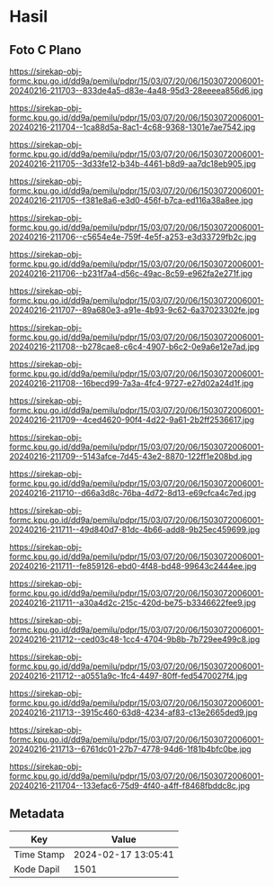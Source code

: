 # Hasil

## Foto C Plano

https://sirekap-obj-formc.kpu.go.id/dd9a/pemilu/pdpr/15/03/07/20/06/1503072006001-20240216-211703--833de4a5-d83e-4a48-95d3-28eeeea856d6.jpg

https://sirekap-obj-formc.kpu.go.id/dd9a/pemilu/pdpr/15/03/07/20/06/1503072006001-20240216-211704--1ca88d5a-8ac1-4c68-9368-1301e7ae7542.jpg

https://sirekap-obj-formc.kpu.go.id/dd9a/pemilu/pdpr/15/03/07/20/06/1503072006001-20240216-211705--3d33fe12-b34b-4461-b8d9-aa7dc18eb905.jpg

https://sirekap-obj-formc.kpu.go.id/dd9a/pemilu/pdpr/15/03/07/20/06/1503072006001-20240216-211705--f381e8a6-e3d0-456f-b7ca-ed116a38a8ee.jpg

https://sirekap-obj-formc.kpu.go.id/dd9a/pemilu/pdpr/15/03/07/20/06/1503072006001-20240216-211706--c5654e4e-759f-4e5f-a253-e3d33729fb2c.jpg

https://sirekap-obj-formc.kpu.go.id/dd9a/pemilu/pdpr/15/03/07/20/06/1503072006001-20240216-211706--b231f7a4-d56c-49ac-8c59-e962fa2e271f.jpg

https://sirekap-obj-formc.kpu.go.id/dd9a/pemilu/pdpr/15/03/07/20/06/1503072006001-20240216-211707--89a680e3-a91e-4b93-9c62-6a37023302fe.jpg

https://sirekap-obj-formc.kpu.go.id/dd9a/pemilu/pdpr/15/03/07/20/06/1503072006001-20240216-211708--b278cae8-c6c4-4907-b6c2-0e9a6e12e7ad.jpg

https://sirekap-obj-formc.kpu.go.id/dd9a/pemilu/pdpr/15/03/07/20/06/1503072006001-20240216-211708--16becd99-7a3a-4fc4-9727-e27d02a24d1f.jpg

https://sirekap-obj-formc.kpu.go.id/dd9a/pemilu/pdpr/15/03/07/20/06/1503072006001-20240216-211709--4ced4620-90f4-4d22-9a61-2b2ff2536617.jpg

https://sirekap-obj-formc.kpu.go.id/dd9a/pemilu/pdpr/15/03/07/20/06/1503072006001-20240216-211709--5143afce-7d45-43e2-8870-122ff1e208bd.jpg

https://sirekap-obj-formc.kpu.go.id/dd9a/pemilu/pdpr/15/03/07/20/06/1503072006001-20240216-211710--d66a3d8c-76ba-4d72-8d13-e69cfca4c7ed.jpg

https://sirekap-obj-formc.kpu.go.id/dd9a/pemilu/pdpr/15/03/07/20/06/1503072006001-20240216-211711--49d840d7-81dc-4b66-add8-9b25ec459699.jpg

https://sirekap-obj-formc.kpu.go.id/dd9a/pemilu/pdpr/15/03/07/20/06/1503072006001-20240216-211711--fe859126-ebd0-4f48-bd48-99643c2444ee.jpg

https://sirekap-obj-formc.kpu.go.id/dd9a/pemilu/pdpr/15/03/07/20/06/1503072006001-20240216-211711--a30a4d2c-215c-420d-be75-b3346622fee9.jpg

https://sirekap-obj-formc.kpu.go.id/dd9a/pemilu/pdpr/15/03/07/20/06/1503072006001-20240216-211712--ced03c48-1cc4-4704-9b8b-7b729ee499c8.jpg

https://sirekap-obj-formc.kpu.go.id/dd9a/pemilu/pdpr/15/03/07/20/06/1503072006001-20240216-211712--a0551a9c-1fc4-4497-80ff-fed5470027f4.jpg

https://sirekap-obj-formc.kpu.go.id/dd9a/pemilu/pdpr/15/03/07/20/06/1503072006001-20240216-211713--3915c460-63d8-4234-af83-c13e2665ded9.jpg

https://sirekap-obj-formc.kpu.go.id/dd9a/pemilu/pdpr/15/03/07/20/06/1503072006001-20240216-211713--6761dc01-27b7-4778-94d6-1f81b4bfc0be.jpg

https://sirekap-obj-formc.kpu.go.id/dd9a/pemilu/pdpr/15/03/07/20/06/1503072006001-20240216-211704--133efac6-75d9-4f40-a4ff-f8468fbddc8c.jpg


## Metadata

| Key        | Value               |
| ---------- | ------------------- |
| Time Stamp | 2024-02-17 13:05:41 |
| Kode Dapil | 1501                |




